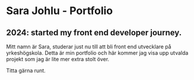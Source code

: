 # Sara Johlu - Portfolio 
## 2024: started my front end developer journey. 

Mitt namn är Sara, studerar just nu till att bli front end utvecklare på yrkeshögskola. 
Detta är min portfolio och här kommer jag visa upp utvalda projekt som jag är lite mer extra stolt över.

Titta gärna runt.